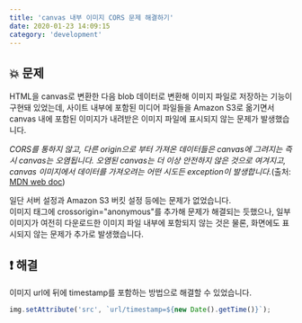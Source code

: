```yaml
---
title: 'canvas 내부 이미지 CORS 문제 해결하기'
date: 2020-01-23 14:09:15
category: 'development'
---
```


## 💥 문제

HTML을 canvas로 변환한 다음 blob 데이터로 변환해 이미지 파일로 저장하는 기능이 구현돼 있었는데,
사이트 내부에 포함된 미디어 파일들을 Amazon S3로 옮기면서 canvas 내에 포함된 이미지가 내려받은 이미지 파일에 표시되지 않는 문제가 발생했습니다.

_CORS를 통하지 않고, 다른 origin으로 부터 가져온 데이터들은 canvas에 그려지는 즉시 canvas는 오염됩니다._
_오염된 canvas는 더 이상 안전하지 않은 것으로 여겨지고, canvas 이미지에서 데이터를 가져오려는 어떤 시도든 exception이 발생합니다._(출처: [MDN web doc](https://developer.mozilla.org/ko/docs/Web/HTML/CORS_enabled_image))

일단 서버 설정과 Amazon S3 버킷 설정 등에는 문제가 없었습니다.  
이미지 태그에 crossorigin="anonymous"를 추가해 문제가 해결되는 듯했으나, 일부 이미지가 여전히 다운로드한 이미지 파일 내부에 포함되지 않는 것은 물론, 화면에도 표시되지 않는 문제가 추가로 발생했습니다.

## ❗️ 해결

이미지 url에 뒤에 timestamp를 포함하는 방법으로 해결할 수 있었습니다.

```javascript
img.setAttribute('src', `url/timestamp=${new Date().getTime()}`);
```
